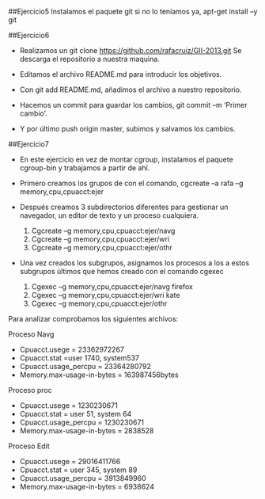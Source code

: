 ##Ejercicio5
  Instalamos el paquete git si no lo teníamos ya, apt-get install –y git

##Ejercicio6

* Realizamos un git clone https://github.com/rafacruiz/GII-2013.git  Se descarga el repositorio a nuestra maquina.

* Editamos el archivo README.md para introducir los objetivos.

* Con git add README.md, añadimos el archivo a nuestro repositorio.

* Hacemos un commit para guardar los cambios, git commit –m ‘Primer cambio’.
 
* Y por último push origin master, subimos y salvamos los cambios.

##Ejercicio7

* En este ejercicio en vez de montar cgroup, instalamos el paquete cgroup-bin y trabajamos a partir de ahí.
* Primero creamos los grupos de con el comando, cgcreate –a rafa –g memory,cpu,cpuacct:ejer
* Después creamos 3 subdirectorios diferentes para gestionar un navegador, un editor de texto y un proceso cualquiera.

    1. Cgcreate –g memory,cpu,cpuacct:ejer/navg
    2. Cgcreate –g memory,cpu,cpuacct:ejer/wri
    3. Cgcreate –g memory,cpu,cpuacct:ejer/othr
    
* Una vez creados los subgrupos, asignamos los procesos a los a estos subgrupos últimos que hemos creado con el comando cgexec

  1. Cgexec –g memory,cpu,cpuacct:ejer/navg firefox
  2. Cgexec –g memory,cpu,cpuacct:ejer/wri  kate
  3. Cgexec –g memory,cpu,cpuacct:ejer/othr 

Para analizar comprobamos los siguientes archivos:

Proceso Navg	
* Cpuacct.usege	= 23362972267
* Cpuacct.stat 	=user 1740, system537
* Cpuacct.usage_percpu = 23364280792
* Memory.max-usage-in-bytes = 163987456bytes

Proceso proc	
* Cpuacct.usege = 1230230671
* Cpuacct.stat = user 51, system 64
* Cpuacct.usage_percpu = 1230230671
* Memory.max-usage-in-bytes = 2838528

Proceso Edit
* Cpuacct.usege = 29016411766
* Cpuacct.stat = user 345, system 89
* Cpuacct.usage_percpu = 3913849960
* Memory.max-usage-in-bytes = 6938624
